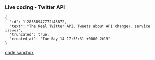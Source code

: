 ### Live coding - Twitter API

```
{
  "id": 1128358947772145672,
  "text": "The Real Twitter API. Tweets about API changes, service issues",
  "truncated": true,
  "created_at": "Tue May 14 17:58:31 +0000 2019"
}
```

[code sandbox](https://codesandbox.io/s/json-decoder-test-wwxpy)
